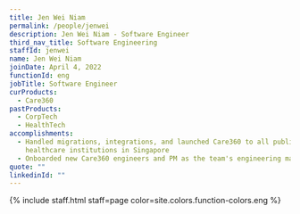 ```yaml
---
title: Jen Wei Niam
permalink: /people/jenwei
description: Jen Wei Niam - Software Engineer
third_nav_title: Software Engineering
staffId: jenwei
name: Jen Wei Niam
joinDate: April 4, 2022
functionId: eng
jobTitle: Software Engineer
curProducts:
  - Care360
pastProducts:
  - CorpTech
  - HealthTech
accomplishments:
  - Handled migrations, integrations, and launched Care360 to all public
    healthcare institutions in Singapore
  - Onboarded new Care360 engineers and PM as the team's engineering manager
quote: ""
linkedinId: ""
---
```


{% include staff.html staff=page color=site.colors.function-colors.eng %}
